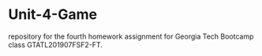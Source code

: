 # Unit-4-Game
repository for the fourth homework assignment for Georgia Tech Bootcamp class GTATL201907FSF2-FT. 
